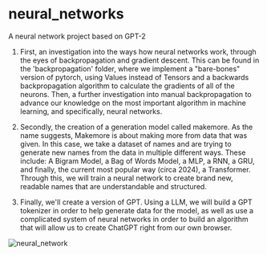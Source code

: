 # neural_networks
A neural network project based on GPT-2

1) First, an investigation into the ways how neural networks work, through the eyes of backpropagation and gradient descent. This can be found in the 'backpropagation' folder, where we implement a "bare-bones" version of pytorch, using Values instead of Tensors and a backwards backpropagation algorithm to calculate the gradients of all of the neurons. Then, a further investigation into manual backpropagation to advance our knowledge on the most important algorithm in machine learning, and specifically, neural networks. 

2) Secondly, the creation of a generation model called makemore. As the name suggests, Makemore is about making more from data that was given. In this case, we take a dataset of names and are trying to generate new names from the data in multiple different ways. These include: A Bigram Model, a Bag of Words Model, a MLP, a RNN, a GRU, and finally, the current most popular way (circa 2024), a Transformer. Through this, we will train a neural network to create brand new, readable names that are understandable and structured.

3) Finally, we'll create a version of GPT. Using a LLM, we will build a GPT tokenizer in order to help generate data for the model, as well as use a complicated system of neural networks in order to build an algorithm that will allow us to create ChatGPT right from our own browser. 

![neural_network](https://github.com/kev374k/neural_networks/assets/54005848/366c0ef7-a2df-4bbd-853e-383faaaa5939)
